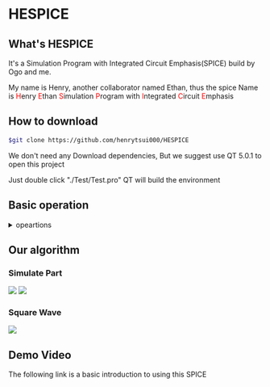 # HESPICE

## What's HESPICE
It's a Simulation Program with Integrated Circuit Emphasis(SPICE) build by Ogo and me.

My name is Henry, another collaborator named Ethan, thus the spice Name is 
<font color='red'>H</font>enry
<font color='red'>E</font>than
<font color='red'>S</font>imulation
<font color='red'>P</font>rogram with
<font color='red'>I</font>ntegrated
<font color='red'>C</font>ircuit
<font color='red'>E</font>mphasis

## How to download

```bash
$git clone https://github.com/henrytsui000/HESPICE
```
We don't need any Download dependencies, But we suggest use QT 5.0.1 to open this project

Just double click "./Test/Test.pro" QT will build the environment


## Basic operation

<details>
<summary>opeartions</summary>

### Instructions:

placement interface

Press O or the legend of the resistance to call up the Place Resistance interface

Press L or the legend of the inductor to call up the placement of the Inductance interface

Press C or Capacitor Legend to call up the Place Capacitance interface

Press I or the voltage legend to call up the Voltage Source interface

Press V or the current legend to call up the current source interface

Press W or the legend of the wire to call up the Wire interface


The magnifying glass microscope represents making the circuit bigger or smaller

Scissors are used to remove wires or components

Without pre-selection operation, the left button can drag the whole circuit

Press the left button on the component to "operate"

Right-click on the component to adjust parameters or cancel placement

### Compile Interface

Click the build icon to build the circuit

Press the waveform icon to display SCOPE


Press the left button on the wires to be observed, and then press show to display the waveform
(auto scaled)

Press Cursor to select wires to trace

Move in the Graphics view to measure the time-voltage of a wire

Press Save to save the signal to the specified location

</details>

## Our algorithm


### Simulate Part 

![](https://i.imgur.com/rkS6714.png)
![](https://i.imgur.com/ZC1wE9e.png)


### Square Wave
![](https://i.imgur.com/AEPgXVo.png)

## Demo Video

The following link is a basic introduction to using this SPICE
